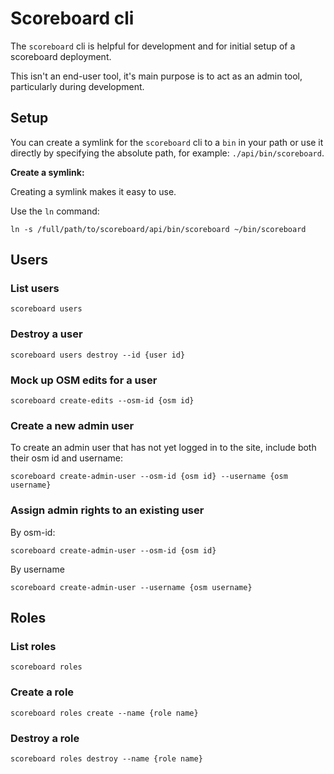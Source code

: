 # Scoreboard cli

The `scoreboard` cli is helpful for development and for initial setup of a scoreboard deployment.

This isn't an end-user tool, it's main purpose is to act as an admin tool, particularly during development.

## Setup

You can create a symlink for the `scoreboard` cli to a `bin` in your path or use it directly by specifying the absolute path, for example: `./api/bin/scoreboard`.

**Create a symlink:**

Creating a symlink makes it easy to use.

Use the `ln` command:

```console
ln -s /full/path/to/scoreboard/api/bin/scoreboard ~/bin/scoreboard
```

## Users

### List users

```console
scoreboard users
```

### Destroy a user

```console
scoreboard users destroy --id {user id}
```

### Mock up OSM edits for a user

```shell script
scoreboard create-edits --osm-id {osm id}
```

### Create a new admin user

To create an admin user that has not yet logged in to the site, include both their osm id and username:

```console
scoreboard create-admin-user --osm-id {osm id} --username {osm username}
```

### Assign admin rights to an existing user

By osm-id:
```console
scoreboard create-admin-user --osm-id {osm id}
```

By username
```console
scoreboard create-admin-user --username {osm username}
```

## Roles

### List roles

```console
scoreboard roles
```

### Create a role

```console
scoreboard roles create --name {role name}
```

### Destroy a role

```console
scoreboard roles destroy --name {role name}
```
